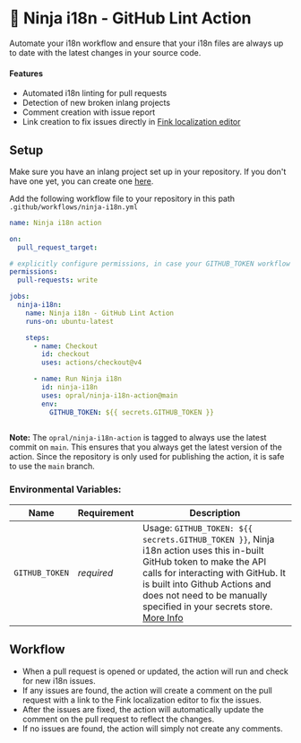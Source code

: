 # 🥷 Ninja i18n - GitHub Lint Action

Automate your i18n workflow and ensure that your i18n files are always up to date with the latest changes in your source code.

#### Features

- Automated i18n linting for pull requests
- Detection of new broken inlang projects
- Comment creation with issue report
- Link creation to fix issues directly in [Fink localization editor](https://inlang.com/m/tdozzpar/app-inlang-finkLocalizationEditor)

## Setup

Make sure you have an inlang project set up in your repository. If you don't have one yet, you can create one [here](https://inlang.com/documentation/concept/project).

Add the following workflow file to your repository in this path `.github/workflows/ninja-i18n.yml`

```yml
name: Ninja i18n action

on:
  pull_request_target:

# explicitly configure permissions, in case your GITHUB_TOKEN workflow permissions are set to read-only in repository settings
permissions: 
  pull-requests: write

jobs:
  ninja-i18n:
    name: Ninja i18n - GitHub Lint Action
    runs-on: ubuntu-latest

    steps:
      - name: Checkout
        id: checkout
        uses: actions/checkout@v4

      - name: Run Ninja i18n
        id: ninja-i18n
        uses: opral/ninja-i18n-action@main
        env:
          GITHUB_TOKEN: ${{ secrets.GITHUB_TOKEN }}
          
```

**Note:** The `opral/ninja-i18n-action` is tagged to always use the latest commit on `main`. This ensures that you always get the latest version of the action. Since the repository is only used for publishing the action, it is safe to use the `main` branch.

### Environmental Variables:

| Name                  | Requirement | Description |
| --------------------- | ----------- | ----------- |
| `GITHUB_TOKEN`        | _required_ | Usage: `GITHUB_TOKEN: ${{ secrets.GITHUB_TOKEN }}`,  Ninja i18n action uses this in-built GitHub token to make the API calls for interacting with GitHub. It is built into Github Actions and does not need to be manually specified in your secrets store. [More Info](https://help.github.com/en/actions/configuring-and-managing-workflows/authenticating-with-the-github_token)|

## Workflow

- When a pull request is opened or updated, the action will run and check for new i18n issues.
- If any issues are found, the action will create a comment on the pull request with a link to the Fink localization editor to fix the issues.
- After the issues are fixed, the action will automatically update the comment on the pull request to reflect the changes.
- If no issues are found, the action will simply not create any comments.
